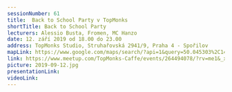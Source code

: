 ```yaml
---
sessionNumber: 61
title:  Back to School Party v TopMonks
shortTitle: Back to School Party
lecturers: Alessio Busta, Fromen, MC Hanzo
date: 12. září 2019 od 18.00 do 23.00
address: TopMonks Studio, Struhařovská 2941/9, Praha 4 - Spořilov
mapLink: https://www.google.com/maps/search/?api=1&query=50.045303%2C14.491339
link: https://www.meetup.com/TopMonks-Caffe/events/264494078/?rv=me1&_xtd=gatlbWFpbF9jbGlja9oAJDM0Mzc0ZTIzLWNlMjctNDZiMC05NTA1LWY4ZjNiOTBkOThhZA
picture: 2019-09-12.jpg
presentationLink:
videoLink:
---
```

